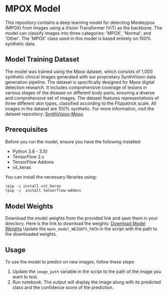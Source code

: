 
# MPOX Model

This repository contains a deep learning model for detecting Monkeypox (MPOX) from images using a Vision Transformer (ViT) as the backbone. The model can classify images into three categories: 'MPOX', 'Normal', and 'Other'. The 'MPOX' class used in this model is based entirely on 100% synthetic data.

## Model Training Dataset

The model was trained using the Mpox dataset, which consists of 1,000 synthetic clinical images generated with our proprietary SynthVision data generation pipeline. The dataset is specifically designed for Mpox digital detection research. It includes comprehensive coverage of lesions in various stages of the disease on different body parts, ensuring a diverse and comprehensive set of images. The dataset features representations of three different skin types, classified according to the Fitzpatrick scale. All images in the dataset are 100% synthetic. For more information, visit the dataset repository: [SynthVision-Mpox](https://github.com/aageeai/SynthVision-Mpox).

## Prerequisites

Before you run the model, ensure you have the following installed:
- Python 3.8 - 3.10 
- TensorFlow 2.x
- TensorFlow Addons
- vit_keras

You can install the necessary libraries using:

```bash
!pip -q install vit_keras
!pip -q  install tensorflow-addons
```

## Model Weights

Download the model weights from the provided link and save them in your directory. Here is the link to download the weights:
[Download Model Weights](https://drive.google.com/file/d/17M5k-w15Ao4P7mOZFi8r89eRrK9HnO7r/view?usp=sharing)
Update the `mpox_model_WEIGHTS_PATH` in the script with the path to the downloaded weights.


## Usage

To use the model to predict on new images, follow these steps:

1. Update the `image_path` variable in the script to the path of the image you want to test.
2. Run notebook. The output will display the image along with its predicted class and the confidence score of the prediction.


